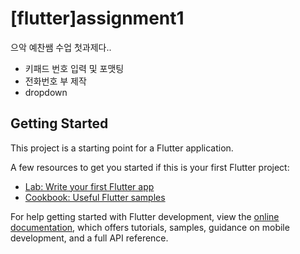 # [flutter]assignment1

으악 예찬쌤 수업 첫과제다.. 
- 키패드 번호 입력 및 포맷팅
- 전화번호 부 제작
- dropdown

## Getting Started

This project is a starting point for a Flutter application.

A few resources to get you started if this is your first Flutter project:

- [Lab: Write your first Flutter app](https://docs.flutter.dev/get-started/codelab)
- [Cookbook: Useful Flutter samples](https://docs.flutter.dev/cookbook)

For help getting started with Flutter development, view the
[online documentation](https://docs.flutter.dev/), which offers tutorials,
samples, guidance on mobile development, and a full API reference.
